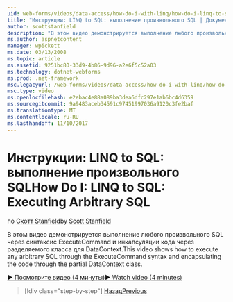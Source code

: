 ```yaml
---
uid: web-forms/videos/data-access/how-do-i-with-linq/how-do-i-linq-to-sql-executing-arbitrary-sql
title: "Инструкции: LINQ to SQL: выполнение произвольного SQL | Документы Microsoft"
author: scottstanfield
description: "В этом видео демонстрируется выполнение любого произвольного SQL через синтаксис ExecuteCommand и инкапсуляции кода через разделяемого класса для DataContext."
ms.author: aspnetcontent
manager: wpickett
ms.date: 03/13/2008
ms.topic: article
ms.assetid: 9251bc80-33d9-4b86-9d96-a2e6f5c52a03
ms.technology: dotnet-webforms
ms.prod: .net-framework
msc.legacyurl: /web-forms/videos/data-access/how-do-i-with-linq/how-do-i-linq-to-sql-executing-arbitrary-sql
msc.type: video
ms.openlocfilehash: e2ebac4e88a089ba3dea6dfc297e1ab6bc4d6359
ms.sourcegitcommit: 9a9483aceb34591c97451997036a9120c3fe2baf
ms.translationtype: MT
ms.contentlocale: ru-RU
ms.lasthandoff: 11/10/2017
---
```

<a name="how-do-i-linq-to-sql-executing-arbitrary-sql"></a><span data-ttu-id="5a9c7-103">Инструкции: LINQ to SQL: выполнение произвольного SQL</span><span class="sxs-lookup"><span data-stu-id="5a9c7-103">How Do I: LINQ to SQL: Executing Arbitrary SQL</span></span>
====================
<span data-ttu-id="5a9c7-104">по [Скотт Stanfield](https://github.com/scottstanfield)</span><span class="sxs-lookup"><span data-stu-id="5a9c7-104">by [Scott Stanfield](https://github.com/scottstanfield)</span></span>

<span data-ttu-id="5a9c7-105">В этом видео демонстрируется выполнение любого произвольного SQL через синтаксис ExecuteCommand и инкапсуляции кода через разделяемого класса для DataContext.</span><span class="sxs-lookup"><span data-stu-id="5a9c7-105">This video shows how to execute any arbitrary SQL through the ExecuteCommand syntax and encapsulating the code through the partial DataContext class.</span></span>

[<span data-ttu-id="5a9c7-106">&#9654; Посмотрите видео (4 минуты)</span><span class="sxs-lookup"><span data-stu-id="5a9c7-106">&#9654; Watch video (4 minutes)</span></span>](https://channel9.msdn.com/Blogs/ASP-NET-Site-Videos/how-do-i-linq-to-sql-executing-arbitrary-sql)

>[!div class="step-by-step"]
[<span data-ttu-id="5a9c7-107">Назад</span><span class="sxs-lookup"><span data-stu-id="5a9c7-107">Previous</span></span>](how-do-i-linq-to-sql-updating-with-stored-procedures.md)
